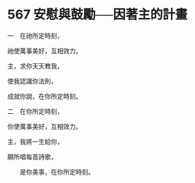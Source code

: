 # 567 安慰與鼓勵──因著主的計畫

一　在祂所定時刻，

祂使萬事美好，互相效力。

主，求你天天教我，

使我認識你法則，

成就你說，在你所定時刻。

二　在你所定時刻，

你使萬事美好，互相效力。

主，我將一生給你，

願所唱每首詩歌，

　　是你美事，在你所定時刻。

